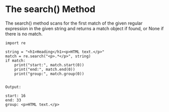 # The search\(\) Method

The search\(\) method scans for the first match of the given regular expression in the given string and returns a match object if found, or None if there is no match.

```
import re

string = "<h1>Heading</h1><p>HTML text.</p>"
match = re.search("<p>.*</p>", string)
if match:
    print("start:", match.start(0))
    print("end:", match.end(0))
    print("group:", match.group(0))
    
    
Output:

start: 16
end: 33
group: <p>HTML text.</p>
```



